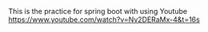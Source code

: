 This is the practice for spring boot with using Youtube https://www.youtube.com/watch?v=Nv2DERaMx-4&t=16s
